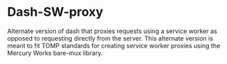 # Dash-SW-proxy
Alternate version of dash that proxies requests using a service worker as opposed to requesting directly from the server.
This alternate version is meant to fit TOMP standards for creating service worker proxies using the Mercury Works bare-mux library.
